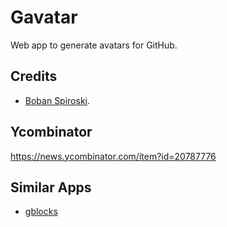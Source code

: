 # Gavatar
Web app to generate avatars for GitHub.

## Credits
* [Boban Spiroski](https://github.com/usb).

## Ycombinator
https://news.ycombinator.com/item?id=20787776

## Similar Apps
* [gblocks](https://github.com/viveketic/gblocks)
